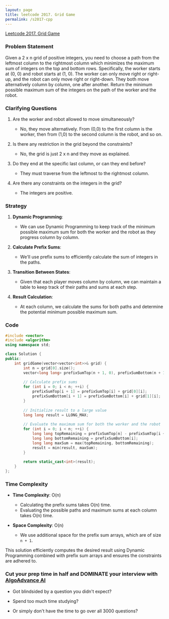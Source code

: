 ```yaml
---
layout: page
title: leetcode 2017. Grid Game
permalink: /s2017-cpp
---
```

[Leetcode 2017. Grid Game](https://algoadvance.github.io/algoadvance/l2017)
### Problem Statement

Given a 2 x n grid of positive integers, you need to choose a path from the leftmost column to the rightmost column which minimizes the maximum sum of integers on the top and bottom rows. Specifically, the worker starts at (0, 0) and robot starts at (1, 0). The worker can only move right or right-up, and the robot can only move right or right-down. They both move alternatively column by column, one after another. Return the minimum possible maximum sum of the integers on the path of the worker and the robot.

### Clarifying Questions

1. Are the worker and robot allowed to move simultaneously?
   - No, they move alternatively. From (0,0) to the first column is the worker, then from (1,0) to the second column is the robot, and so on.

2. Is there any restriction in the grid beyond the constraints?
   - No, the grid is just 2 x n and they move as explained.

3. Do they end at the specific last column, or can they end before?
   - They must traverse from the leftmost to the rightmost column.

4. Are there any constraints on the integers in the grid?
    - The integers are positive.

### Strategy

1. **Dynamic Programming**:
   - We can use Dynamic Programming to keep track of the minimum possible maximum sum for both the worker and the robot as they progress column by column.

2. **Calculate Prefix Sums**:
   - We'll use prefix sums to efficiently calculate the sum of integers in the paths.

3. **Transition Between States**:
   - Given that each player moves column by column, we can maintain a table to keep track of their paths and sums at each step.
  
4. **Result Calculation**:
   - At each column, we calculate the sums for both paths and determine the potential minimum possible maximum sum.

### Code

```cpp
#include <vector>
#include <algorithm>
using namespace std;

class Solution {
public:
    int gridGame(vector<vector<int>>& grid) {
        int n = grid[0].size();
        vector<long long> prefixSumTop(n + 1, 0), prefixSumBottom(n + 1, 0);
        
        // Calculate prefix sums
        for (int i = 0; i < n; ++i) {
            prefixSumTop[i + 1] = prefixSumTop[i] + grid[0][i];
            prefixSumBottom[i + 1] = prefixSumBottom[i] + grid[1][i];
        }
        
        // Initialize result to a large value
        long long result = LLONG_MAX;
        
        // Evaluate the maximum sum for both the worker and the robot
        for (int i = 0; i < n; ++i) {
            long long topRemaining = prefixSumTop[n] - prefixSumTop[i + 1];
            long long bottomRemaining = prefixSumBottom[i];
            long long maxSum = max(topRemaining, bottomRemaining);
            result = min(result, maxSum);
        }
        
        return static_cast<int>(result);
    }
};
```

### Time Complexity

- **Time Complexity**: O(n)
  - Calculating the prefix sums takes O(n) time.
  - Evaluating the possible paths and maximum sums at each column takes O(n) time.
  
- **Space Complexity**: O(n)
  - We use additional space for the prefix sum arrays, which are of size `n + 1`.

This solution efficiently computes the desired result using Dynamic Programming combined with prefix sum arrays and ensures the constraints are adhered to.


### Cut your prep time in half and DOMINATE your interview with [AlgoAdvance AI](https://algoAdvance.com)

- Got blindsided by a question you didn't expect?

- Spend too much time studying?

- Or simply don't have the time to go over all 3000 questions?

